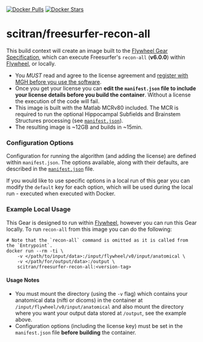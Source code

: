 [![Docker Pulls](https://img.shields.io/docker/pulls/scitran/freesurfer-recon-all.svg)](https://hub.docker.com/r/scitran/freesurfer-recon-all/)
[![Docker Stars](https://img.shields.io/docker/stars/scitran/freesurfer-recon-all.svg)](https://hub.docker.com/r/scitran/freesurfer-recon-all/)
# scitran/freesurfer-recon-all

This build context will create an image built to the [Flywheel Gear Specification](https://github.com/flywheel-io/gears/tree/master/spec), which can execute Freesurfer's `recon-all` (**v6.0.0**) within [Flywheel](https://flywheel.io), or locally.

* You *MUST* read and agree to the license agreement and [register with MGH before you use the software](https://surfer.nmr.mgh.harvard.edu/registration.html).
* Once you get your license you can **edit the `manifest.json` file to include your license details before you build the container**. Without a license the execution of the code will fail.
* This image is built with the Matlab MCRv80 included. The MCR is required to run the optional Hippocampal Subfields and Brainstem Structures processing (see [`manifest.json`](manifest.json)).
* The resulting image is ~12GB and builds in ~15min.


### Configuration Options ###
Configuration for running the algorithm (and adding the license) are defined within `manifest.json`. The options available, along with their defaults, are described in the [`manifest.json`](manifest.json) file.

If you would like to use specific options in a local run of this gear you can modify the `default` key for each option, which will be used during the local run - executed when executed with Docker.

### Example Local Usage ###
This Gear is designed to run within [Flywheel](https://flywheel.io), however you can run this Gear locally. To run ```recon-all``` from this image you can do the following:
```
# Note that the `recon-all` command is omitted as it is called from the `Entrypoint`.
docker run --rm -ti \
    -v </path/to/input/data>:/input/flywheel/v0/input/anatomical \
    -v </path/for/output/data>:/output \
    scitran/freesurfer-recon-all:<version-tag>
```

#### Usage Notes ####
* You must mount the directory (using the `-v` flag) which contains your anatomical data (nifti or dicoms) in the container at `/input/flywheel/v0/input/anatomical` and also mount the directory where you want your output data stored at `/output`, see the example above.
* Configuration options (including the license key) must be set in the `manifest.json` file **before building** the container.
